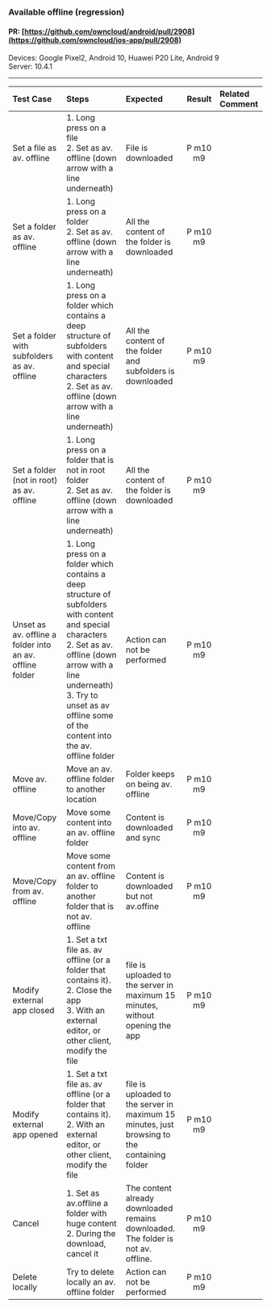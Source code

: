 ### Available offline (regression)

#### PR: [https://github.com/owncloud/android/pull/2908](https://github.com/owncloud/ios-app/pull/2908)

Devices: Google Pixel2, Android 10, Huawei P20 Lite, Android 9<br>
Server: 10.4.1

---

 
| Test Case | Steps | Expected | Result | Related Comment | 
| :-------- | :---- | :------- | :----: | :-------------- | 
| Set a file as av. offline | 1. Long press on a file<br>2. Set as av. offline (down arrow with a line underneath) | File is downloaded | P m10 m9
| Set a folder as av. offline | 1. Long press on a folder<br>2. Set as av. offline (down arrow with a line underneath) | All the content of the folder is downloaded | P m10 m9
| Set a folder with subfolders as av. offline | 1. Long press on a folder which contains a deep structure of subfolders with content and special characters<br>2. Set as av. offline (down arrow with a line underneath) | All the content of the folder and subfolders is downloaded | P m10 m9
| Set a folder (not in root) as av. offline | 1. Long press on a folder that is not in root folder<br>2. Set as av. offline (down arrow with a line underneath) | All the content of the folder is downloaded | P m10 m9
| Unset as av. offline a folder into an av. offline folder | 1. Long press on a folder which contains a deep structure of subfolders with content and special characters<br>2. Set as av. offline (down arrow with a line underneath)<br>3. Try to unset as av offline some of the content into the av. offline folder | Action can not be performed | P m10 m9
| Move av. offline | Move an av. offline folder to another location | Folder keeps on being av. offline | P m10 m9
| Move/Copy into av. offline | Move some content into an av. offline folder | Content is downloaded and sync | P m10 m9
| Move/Copy from av. offline | Move some content from an av. offline folder to another folder that is not av. offline | Content is downloaded but not av.offine | P m10 m9
| Modify external app closed | 1. Set a txt file as. av offline (or a folder that contains it).<br>2. Close the app<br>3. With an external editor, or other client, modify the file | file is uploaded to the server in maximum 15 minutes, without opening the app | P m10 m9
| Modify external app opened | 1. Set a txt file as. av offline (or a folder that contains it).<br>2. With an external editor, or other client, modify the file | file is uploaded to the server in maximum 15 minutes, just browsing to the containing folder | P m10 m9
| Cancel | 1. Set as av.offline a folder with huge content<br>2. During the download, cancel it | The content already downloaded remains downloaded. The folder is not av. offline. | P m10 m9
| Delete locally | Try to delete locally an av. offline folder | Action can not be performed | P m10 m9